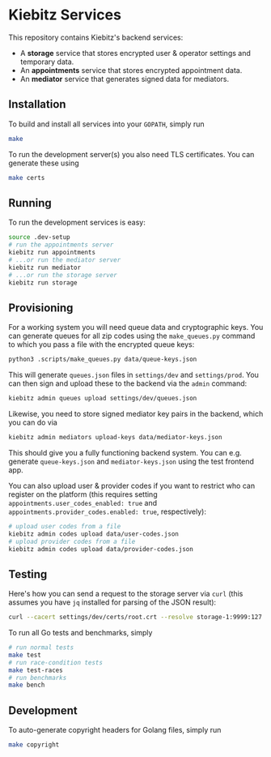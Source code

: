 # Kiebitz Services

This repository contains Kiebitz's backend services:

* A **storage** service that stores encrypted user & operator settings and temporary data.
* An **appointments** service that stores encrypted appointment data.
* An **mediator** service that generates signed data for mediators.

## Installation

To build and install all services into your `GOPATH`, simply run

```bash
make
```

To run the development server(s) you also need TLS certificates. You can generate these using

```bash
make certs
```

## Running

To run the development services is easy:

```bash
source .dev-setup
# run the appointments server
kiebitz run appointments
# ...or run the mediator server
kiebitz run mediator
# ...or run the storage server
kiebitz run storage
```

## Provisioning

For a working system you will need queue data and cryptographic keys. You can generate queues for all zip codes using the `make_queues.py` command to which you pass a file with the encrypted queue keys:

```bash
python3 .scripts/make_queues.py data/queue-keys.json
```

This will generate `queues.json` files in `settings/dev` and `settings/prod`. You can then sign and upload these to the backend via the `admin` command:

```bash
kiebitz admin queues upload settings/dev/queues.json
```

Likewise, you need to store signed mediator key pairs in the backend, which you can do via

```bash
kiebitz admin mediators upload-keys data/mediator-keys.json
```

This should give you a fully functioning backend system. You can e.g. generate `queue-keys.json` and `mediator-keys.json` using the test frontend app.

You can also upload user & provider codes if you want to restrict who can register on the platform (this requires setting `appointments.user_codes_enabled: true` and `appointments.provider_codes.enabled: true`, respectively):

```bash
# upload user codes from a file
kiebitz admin codes upload data/user-codes.json
# upload provider codes from a file
kiebitz admin codes upload data/provider-codes.json
```

## Testing

Here's how you can send a request to the storage server via `curl` (this assumes you have `jq` installed for parsing of the JSON result):

```bash
curl --cacert settings/dev/certs/root.crt --resolve storage-1:9999:127.0.0.1 https://storage-1:9999/jsonrpc --header "Content-Type: application/json; charset=utf-8" --data '{"method": "getSettings", "id": "2", "params": {"key": "az4df7vjunsd6ad"}, "jsonrpc": "2.0"}' 2>/dev/null | jq 
```

To run all Go tests and benchmarks, simply

```bash
# run normal tests
make test
# run race-condition tests
make test-races
# run benchmarks
make bench
```

## Development

To auto-generate copyright headers for Golang files, simply run

```bash
make copyright
```